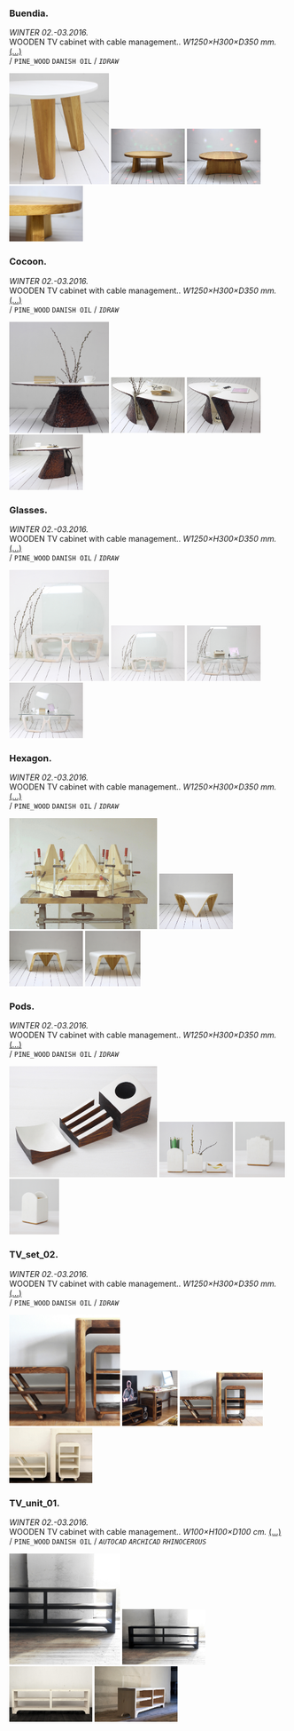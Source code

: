 
### Buendia.  
_WINTER 02.-03.2016._  
WOODEN TV cabinet with cable management.. _W1250×H300×D350 mm._ [(...)](C:/Users/eugen/OneDrive/Documents/GitHub/ewwgene.github.io/projects/Buendia)  
/
`PINE_WOOD` `DANISH OIL` 
/
_`IDRAW`_ 

<a href="https://ewwgene.github.io/projects/Buendia/000.jpg"><img src="/projects/Buendia/000.jpg" height="200"></a> <a href="https://ewwgene.github.io/projects/Buendia/img_buen_01.jpg"><img src="/projects/Buendia/img_buen_01.jpg" height="100"></a> <a href="https://ewwgene.github.io/projects/Buendia/img_buen_02.jpg"><img src="/projects/Buendia/img_buen_02.jpg" height="100"></a> <a href="https://ewwgene.github.io/projects/Buendia/img_buen_03.jpg"><img src="/projects/Buendia/img_buen_03.jpg" height="100"></a> 

### Cocoon.  
_WINTER 02.-03.2016._  
WOODEN TV cabinet with cable management.. _W1250×H300×D350 mm._ [(...)](C:/Users/eugen/OneDrive/Documents/GitHub/ewwgene.github.io/projects/Cocoon)  
/
`PINE_WOOD` `DANISH OIL` 
/
_`IDRAW`_ 

<a href="https://ewwgene.github.io/projects/Cocoon/000.jpg"><img src="/projects/Cocoon/000.jpg" height="200"></a> <a href="https://ewwgene.github.io/projects/Cocoon/001.jpg"><img src="/projects/Cocoon/001.jpg" height="100"></a> <a href="https://ewwgene.github.io/projects/Cocoon/002.jpg"><img src="/projects/Cocoon/002.jpg" height="100"></a> <a href="https://ewwgene.github.io/projects/Cocoon/003.jpg"><img src="/projects/Cocoon/003.jpg" height="100"></a> 

### Glasses.  
_WINTER 02.-03.2016._  
WOODEN TV cabinet with cable management.. _W1250×H300×D350 mm._ [(...)](C:/Users/eugen/OneDrive/Documents/GitHub/ewwgene.github.io/projects/Glasses)  
/
`PINE_WOOD` `DANISH OIL` 
/
_`IDRAW`_ 

<a href="https://ewwgene.github.io/projects/Glasses/000.jpg"><img src="/projects/Glasses/000.jpg" height="200"></a> <a href="https://ewwgene.github.io/projects/Glasses/001.jpg"><img src="/projects/Glasses/001.jpg" height="100"></a> <a href="https://ewwgene.github.io/projects/Glasses/002.jpg"><img src="/projects/Glasses/002.jpg" height="100"></a> <a href="https://ewwgene.github.io/projects/Glasses/003.jpg"><img src="/projects/Glasses/003.jpg" height="100"></a> 

### Hexagon.  
_WINTER 02.-03.2016._  
WOODEN TV cabinet with cable management.. _W1250×H300×D350 mm._ [(...)](C:/Users/eugen/OneDrive/Documents/GitHub/ewwgene.github.io/projects/Hexagon)  
/
`PINE_WOOD` `DANISH OIL` 
/
_`IDRAW`_ 

<a href="https://ewwgene.github.io/projects/Hexagon/000.jpg"><img src="/projects/Hexagon/000.jpg" height="200"></a> <a href="https://ewwgene.github.io/projects/Hexagon/001.jpg"><img src="/projects/Hexagon/001.jpg" height="100"></a> <a href="https://ewwgene.github.io/projects/Hexagon/002.jpg"><img src="/projects/Hexagon/002.jpg" height="100"></a> <a href="https://ewwgene.github.io/projects/Hexagon/009.jpg"><img src="/projects/Hexagon/009.jpg" height="100"></a> 

### Pods.  
_WINTER 02.-03.2016._  
WOODEN TV cabinet with cable management.. _W1250×H300×D350 mm._ [(...)](C:/Users/eugen/OneDrive/Documents/GitHub/ewwgene.github.io/projects/Pods)  
/
`PINE_WOOD` `DANISH OIL` 
/
_`IDRAW`_ 

<a href="https://ewwgene.github.io/projects/Pods/000.jpg"><img src="/projects/Pods/000.jpg" height="200"></a> <a href="https://ewwgene.github.io/projects/Pods/img_pods1_01.jpg"><img src="/projects/Pods/img_pods1_01.jpg" height="100"></a> <a href="https://ewwgene.github.io/projects/Pods/img_pods1_02.jpg"><img src="/projects/Pods/img_pods1_02.jpg" height="100"></a> <a href="https://ewwgene.github.io/projects/Pods/img_pods1_03.jpg"><img src="/projects/Pods/img_pods1_03.jpg" height="100"></a> 

### TV_set_02.  
_WINTER 02.-03.2016._  
WOODEN TV cabinet with cable management.. _W1250×H300×D350 mm._ [(...)](C:/Users/eugen/OneDrive/Documents/GitHub/ewwgene.github.io/projects/TV_set_02)  
/
`PINE_WOOD` `DANISH OIL` 
/
_`IDRAW`_ 

<a href="https://ewwgene.github.io/projects/TV_set_02/000.jpg"><img src="/projects/TV_set_02/000.jpg" height="200"></a> <a href="https://ewwgene.github.io/projects/TV_set_02/001.jpg"><img src="/projects/TV_set_02/001.jpg" height="100"></a> <a href="https://ewwgene.github.io/projects/TV_set_02/002.jpg"><img src="/projects/TV_set_02/002.jpg" height="100"></a> <a href="https://ewwgene.github.io/projects/TV_set_02/003.jpg"><img src="/projects/TV_set_02/003.jpg" height="100"></a> 

### TV_unit_01.  
_WINTER 02.-03.2016._  
WOODEN TV cabinet with cable management.. _W100×H100×D100 cm._ [(...)](C:/Users/eugen/OneDrive/Documents/GitHub/ewwgene.github.io/projects/TV_unit_01)  
/
`PINE_WOOD` `DANISH OIL` 
/
_`AUTOCAD`_ _`ARCHICAD`_ _`RHINOCEROUS`_ 

<a href="https://ewwgene.github.io/projects/TV_unit_01/000.jpg"><img src="/projects/TV_unit_01/000.jpg" height="200"></a> <a href="https://ewwgene.github.io/projects/TV_unit_01/001.jpg"><img src="/projects/TV_unit_01/001.jpg" height="100"></a> <a href="https://ewwgene.github.io/projects/TV_unit_01/002.jpg"><img src="/projects/TV_unit_01/002.jpg" height="100"></a> <a href="https://ewwgene.github.io/projects/TV_unit_01/003.jpg"><img src="/projects/TV_unit_01/003.jpg" height="100"></a> 
